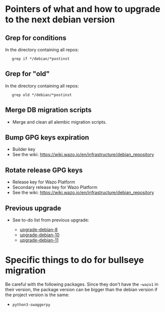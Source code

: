 # Pointers of what and how to upgrade to the next debian version

## Grep for conditions

In the directory containing all repos:
```
   grep if */debian/*postinst
```

## Grep for "old"

In the directory containing all repos:
```
   grep old */debian/*postinst
```

## Merge DB migration scripts

* Merge and clean all alembic migration scripts.

## Bump GPG keys expiration

* Builder key
* See the wiki: https://wiki.wazo.io/en/infrastructure/debian_repository

## Rotate release GPG keys

* Release key for Wazo Platform
* Secondary release key for Wazo Platform
* See the wiki: https://wiki.wazo.io/en/infrastructure/debian_repository

## Previous upgrade

* See to-do list from previous upgrade:

    * [upgrade-debian-8](upgrade-debian-8.md)
    * [upgrade-debian-10](upgrade-debian-10.md)
    * [upgrade-debian-11](upgrade-debian-11.md)


# Specific things to do for bullseye migration

Be careful with the following packages. Since they don't have the `~wazo1` in their version, the
package version can be bigger than the debian version if the project version is the same:

* `python3-swaggerpy`
